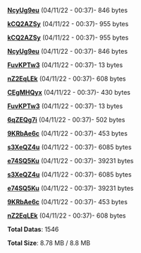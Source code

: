 [**NcyUg9eu**](/data/NcyUg9eu.txt) (04/11/22 - 00:37)- 846 bytes

[**kCQ2AZSy**](/data/kCQ2AZSy.txt) (04/11/22 - 00:37)- 955 bytes

[**kCQ2AZSy**](/data/kCQ2AZSy.txt) (04/11/22 - 00:37)- 955 bytes

[**NcyUg9eu**](/data/NcyUg9eu.txt) (04/11/22 - 00:37)- 846 bytes

[**FuvKPTw3**](/data/FuvKPTw3.txt) (04/11/22 - 00:37)- 13 bytes

[**nZ2EqLEk**](/data/nZ2EqLEk.txt) (04/11/22 - 00:37)- 608 bytes

[**CEgMHQyx**](/data/CEgMHQyx.txt) (04/11/22 - 00:37)- 430 bytes

[**FuvKPTw3**](/data/FuvKPTw3.txt) (04/11/22 - 00:37)- 13 bytes

[**6qZEQg7i**](/data/6qZEQg7i.txt) (04/11/22 - 00:37)- 502 bytes

[**9KRbAe6c**](/data/9KRbAe6c.txt) (04/11/22 - 00:37)- 453 bytes

[**s3XeQZ4u**](/data/s3XeQZ4u.txt) (04/11/22 - 00:37)- 6085 bytes

[**e74SQ5Ku**](/data/e74SQ5Ku.txt) (04/11/22 - 00:37)- 39231 bytes

[**s3XeQZ4u**](/data/s3XeQZ4u.txt) (04/11/22 - 00:37)- 6085 bytes

[**e74SQ5Ku**](/data/e74SQ5Ku.txt) (04/11/22 - 00:37)- 39231 bytes

[**9KRbAe6c**](/data/9KRbAe6c.txt) (04/11/22 - 00:37)- 453 bytes

[**nZ2EqLEk**](/data/nZ2EqLEk.txt) (04/11/22 - 00:37)- 608 bytes

**Total Datas**: 1546

**Total Size**: 8.78 MB / 8.8 MB